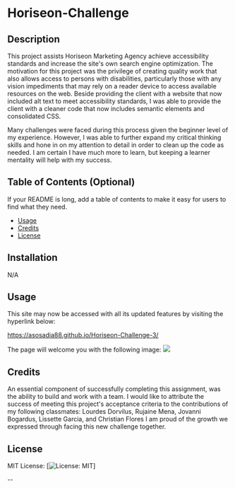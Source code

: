 # Horiseon-Challenge

## Description

This project assists Horiseon Marketing Agency achieve accessibility standards and increase the site's own search engine optimization.
The motivation for this project was the privilege of creating quality work that also allows access to persons with disabilities, particularly those with any vision impediments that may rely on a reader device to access available resources on the web.
Beside providing the client with a website that now included alt text to meet accessibility standards, I was able to provide the client with a cleaner code that now includes semantic elements and consolidated CSS. 

Many challenges were faced during this process given the beginner level of my experience. However, I was able to further expand my critical thinking skills and hone in on my attention to detail in order to clean up the code as needed. I am certain I have much more to learn, but keeping a learner mentality will help with my success. 


## Table of Contents (Optional)

If your README is long, add a table of contents to make it easy for users to find what they need.

- [Usage](#usage)
- [Credits](#credits)
- [License](#license)

## Installation

N/A

## Usage

This site may now be accessed with all its updated features by visiting the hyperlink below: 

https://asosadia88.github.io/Horiseon-Challenge-3/

The page will welcome you with the following image:
<img src="assets/images/Screenshot.png">

## Credits

An essential component of successfully completing this assignment, was the ability to build and work with a team. I would like to attribute the success of meeting this project's acceptance criteria to the contributions of my following classmates:
Lourdes Dorvilus, Rujaine Mena, Jovanni Bogardus, Lissette Garcia, and Christian Flores
I am proud of the growth we expressed through facing this new challenge together.

## License

MIT License: [![License: MIT](https://img.shields.io/badge/License-MIT-yellow.svg)]

--